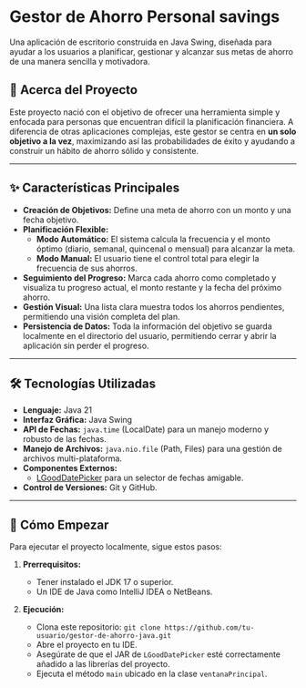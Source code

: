 # Gestor de Ahorro Personal  savings

Una aplicación de escritorio construida en Java Swing, diseñada para ayudar a los usuarios a planificar, gestionar y alcanzar sus metas de ahorro de una manera sencilla y motivadora.

## 🎯 Acerca del Proyecto

Este proyecto nació con el objetivo de ofrecer una herramienta simple y enfocada para personas que encuentran difícil la planificación financiera. A diferencia de otras aplicaciones complejas, este gestor se centra en **un solo objetivo a la vez**, maximizando así las probabilidades de éxito y ayudando a construir un hábito de ahorro sólido y consistente.

---

## ✨ Características Principales

* **Creación de Objetivos:** Define una meta de ahorro con un monto y una fecha objetivo.
* **Planificación Flexible:**
    * **Modo Automático:** El sistema calcula la frecuencia y el monto óptimo (diario, semanal, quincenal o mensual) para alcanzar la meta.
    * **Modo Manual:** El usuario tiene el control total para elegir la frecuencia de sus ahorros.
* **Seguimiento del Progreso:** Marca cada ahorro como completado y visualiza tu progreso actual, el monto restante y la fecha del próximo ahorro.
* **Gestión Visual:** Una lista clara muestra todos los ahorros pendientes, permitiendo una visión completa del plan.
* **Persistencia de Datos:** Toda la información del objetivo se guarda localmente en el directorio del usuario, permitiendo cerrar y abrir la aplicación sin perder el progreso.

---

## 🛠️ Tecnologías Utilizadas

* **Lenguaje:** Java 21
* **Interfaz Gráfica:** Java Swing
* **API de Fechas:** `java.time` (LocalDate) para un manejo moderno y robusto de las fechas.
* **Manejo de Archivos:** `java.nio.file` (Path, Files) para una gestión de archivos multi-plataforma.
* **Componentes Externos:**
    * [LGoodDatePicker](https://github.com/LGoodDatePicker/LGoodDatePicker) para un selector de fechas amigable.
* **Control de Versiones:** Git y GitHub.

---

## 🚀 Cómo Empezar

Para ejecutar el proyecto localmente, sigue estos pasos:

1.  **Prerrequisitos:**
    * Tener instalado el JDK 17 o superior.
    * Un IDE de Java como IntelliJ IDEA o NetBeans.

2.  **Ejecución:**
    * Clona este repositorio: `git clone https://github.com/tu-usuario/gestor-de-ahorro-java.git`
    * Abre el proyecto en tu IDE.
    * Asegúrate de que el JAR de `LGoodDatePicker` esté correctamente añadido a las librerías del proyecto.
    * Ejecuta el método `main` ubicado en la clase `ventanaPrincipal`.
